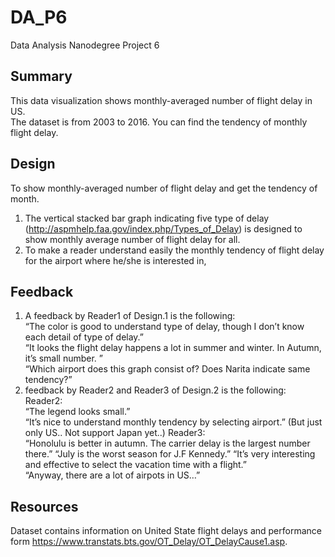 # DA_P6
Data Analysis Nanodegree Project 6  

## Summary  
This data visualization shows monthly-averaged number of flight delay in US.  
The dataset is from 2003 to 2016. You can find the tendency of monthly flight delay.

## Design  
To show monthly-averaged number of flight delay and get the tendency of month.  
1. The vertical stacked bar graph indicating five type of delay (<http://aspmhelp.faa.gov/index.php/Types_of_Delay>) is designed to show monthly average number of flight delay for all.  
2. To make a reader understand easily the monthly tendency of flight delay for the airport where he/she is interested in, 

## Feedback  
1. A feedback by Reader1 of Design.1 is the following:  
“The color is good to understand type of delay, though I don’t know each detail of type of delay.”  
“It looks the flight delay happens a lot in summer and winter. In Autumn, it’s small number. ”  
“Which airport does this graph consist of? Does Narita indicate same tendency?”
2. feedback by Reader2 and Reader3 of Design.2 is the following:  
Reader2:  
“The legend looks small.”  
“It’s nice to understand monthly tendency by selecting airport.” (But just only US.. Not support Japan yet..)
Reader3:  
“Honolulu is better in autumn. The carrier delay is the largest number there.”
“July is the worst season for J.F Kennedy.” “It’s very interesting and effective to select the vacation time with a flight.”  
“Anyway, there are a lot of airpots in US…”  
 

## Resources 
Dataset contains information on United State flight delays and performance form <https://www.transtats.bts.gov/OT_Delay/OT_DelayCause1.asp>.


